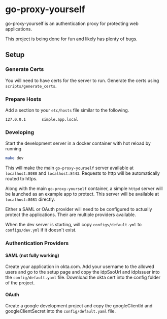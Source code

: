 # go-proxy-yourself

go-proxy-yourself is an authentication proxy for protecting web applications.

This project is being done for fun and likely has plenty of bugs.

## Setup

### Generate Certs

You will need to have certs for the server to run. Generate the certs using
`scripts/generate_certs`.

### Prepare Hosts

Add a section to your `etc/hosts` file similar to the following.

```
127.0.0.1       simple.app.local
```

### Developing

Start the development server in a docker container with hot reload by running

```bash
make dev
```

This will make the main `go-proxy-yourself` server available at `localhost:8080`
and `localhost:8443`. Requests to http will be automatically routed to https.

Along with the main `go-proxy-yourself` container, a simple `httpd` server will
be launched as an example app to protect. This server will be available at
`localhost:8081` directly.

Either a SAML or OAuth provider will need to be configured to actually protect
the applications. Their are multiple providers available.

When the dev server is starting, will copy
`configs/default.yml` to `configs/dev.yml` if it doesn't exist.

### Authentication Providers

#### SAML (not fully working)

Create your application in okta.com. Add your username to the allowed users and go to the setup page and copy the idpSsoUrl and idpIssuer into the `config/default.yaml` file. Download the okta cert into the config folder of the project.

#### OAuth

Create a google development project and copy the googleClientId and
googleClientSecret into the `config/default.yaml` file.
